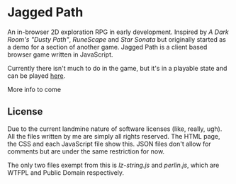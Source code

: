 Jagged Path
===========

An in-browser 2D exploration RPG in early development. Inspired by *A Dark Room's "Dusty Path"*, *RuneScape* and *Star Sonata* but originally started as a demo for a section of another game. Jagged Path is a client based browser game written in JavaScript.

Currently there isn't much to do in the game, but it's in a playable state and can be played [here](http://jagged-path.jbobbo.net/).


More info to come


License
------

Due to the current landmine nature of software licenses (like, really, ugh). All the files written by me are simply all rights reserved. The HTML page, the CSS and each JavaScript file show this. JSON files don't allow for comments but are under the same restriction for now.

The only two files exempt from this is *lz-string.js* and *perlin.js*, which are WTFPL and Public Domain respectively.
